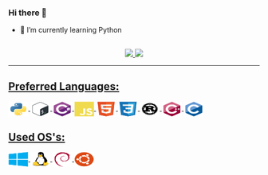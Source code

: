 ### Hi there 👋

<!--
**nunocardoso7/nunocardoso7** is a ✨ _special_ ✨ repository because its `README.md` (this file) appears on your GitHub profile.

Here are some ideas to get you started:

- 🔭 I’m currently working on ...
- -->
- 🌱 I’m currently learning Python
##
<!--
- 👯 I’m looking to collaborate on ...
- 🤔 I’m looking for help with ...
- 💬 Ask me about ...
- 📫 How to reach me: ...
- 😄 Pronouns: ...
- ⚡ Fun fact: ...
-->


<div align="center">
  <a href="https://github.com/nunocardoso7">
  <img height="180em" src="https://github-readme-stats.vercel.app/api?username=nunocardoso7&show_icons=true&theme=dark&include_all_commits=true&count_private=true"/>
  <img height="180em" src="https://github-readme-stats.vercel.app/api/top-langs/?username=nunocardoso7&layout=compact&langs_count=7&theme=dark"/>
</div>
  
---  
  
##  Preferred Languages:
  

  <img align="center" alt="Nuno-Python" height="30" width="40" src="https://raw.githubusercontent.com/devicons/devicon/master/icons/python/python-original.svg">
  <img align="center" alt="Nuno-Bash" height="30" width="40" src="https://raw.githubusercontent.com/devicons/devicon/master/icons/bash/bash-original.svg">
  <img align="center" alt="Nuno-Csharp" height="30" width="40" src="https://raw.githubusercontent.com/devicons/devicon/master/icons/csharp/csharp-original.svg">
  <img align="center" alt="Nuno-Js" height="30" width="40" src="https://raw.githubusercontent.com/devicons/devicon/master/icons/javascript/javascript-plain.svg">
  
  <!--
  <img align="center" alt="Nuno-Ts" height="30" width="40" src="https://raw.githubusercontent.com/devicons/devicon/master/icons/typescript/typescript-plain.svg">
 
-->
  
  <img align="center" alt="Nuno-HTML" height="30" width="40" src="https://raw.githubusercontent.com/devicons/devicon/master/icons/html5/html5-original.svg">
  <img align="center" alt="Nuno-CSS" height="30" width="40" src="https://raw.githubusercontent.com/devicons/devicon/master/icons/css3/css3-original.svg">
  <img align="center" alt="Nuno-Rust" height="30" width="40" src="https://raw.githubusercontent.com/devicons/devicon/master/icons/rust/rust-plain.svg">
  <img align="center" alt="Nuno-C++" height="30" width="40" src="https://raw.githubusercontent.com/devicons/devicon/master/icons/cplusplus/cplusplus-original.svg">
  <img align="center" alt="Nuno-C" height="30" width="40" src="https://raw.githubusercontent.com/devicons/devicon/master/icons/c/c-original.svg">
  
  <!--
  ##  Preferred Frameworks:

  <img align="center" alt="Nuno-Django" height="30" width="40" src="https://raw.githubusercontent.com/devicons/devicon/master/icons/django/django-original.svg">
  <img align="center" alt="Nuno-dotnet" height="30" width="40" src="https://raw.githubusercontent.com/devicons/devicon/master/icons/dot-net/dot-net-original-wordmark.svg">
  <img align="center" alt="Nuno-nodejs" height="30" width="40" src="https://raw.githubusercontent.com/devicons/devicon/master/icons/nodejs/nodejs-original.svg">
  <img align="center" alt="Nuno-React" height="30" width="40" src="https://raw.githubusercontent.com/devicons/devicon/master/icons/react/react-original.svg">

-->
  
  ##  Used OS's:
  
  <img align="center" alt="Nuno-Windows" height="30" width="40" src="https://raw.githubusercontent.com/devicons/devicon/master/icons/windows8/windows8-original.svg">
  <img align="center" alt="Nuno-Linux" height="30" width="40" src="https://raw.githubusercontent.com/devicons/devicon/master/icons/linux/linux-original.svg">
  <img align="center" alt="Nuno-Debian" height="30" width="40" src="https://raw.githubusercontent.com/devicons/devicon/master/icons/debian/debian-plain.svg">
  <img align="center" alt="Nuno-Ubuntu" height="30" width="40" src="https://raw.githubusercontent.com/devicons/devicon/master/icons/ubuntu/ubuntu-plain.svg">
  
 

  
 
